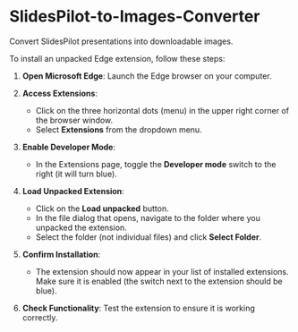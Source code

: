 # SlidesPilot-to-Images-Converter

Convert SlidesPilot presentations into downloadable images.

To install an unpacked Edge extension, follow these steps:

1. **Open Microsoft Edge**: Launch the Edge browser on your computer.

2. **Access Extensions**:
   - Click on the three horizontal dots (menu) in the upper right corner of the browser window.
   - Select **Extensions** from the dropdown menu.

3. **Enable Developer Mode**:
   - In the Extensions page, toggle the **Developer mode** switch to the right (it will turn blue).

4. **Load Unpacked Extension**:
   - Click on the **Load unpacked** button.
   - In the file dialog that opens, navigate to the folder where you unpacked the extension.
   - Select the folder (not individual files) and click **Select Folder**.

5. **Confirm Installation**:
   - The extension should now appear in your list of installed extensions. Make sure it is enabled (the switch next to the extension should be blue).

6. **Check Functionality**: Test the extension to ensure it is working correctly.
